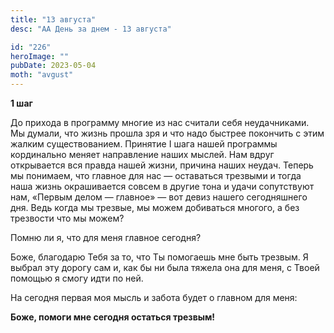 ```yaml
---
title: "13 августа"
desc: "АА День за днем - 13 августа"

id: "226"
heroImage: ""
pubDate: 2023-05-04
moth: "avgust"
---
```


**1 шаг**

До прихода в программу многие из нас считали себя неудачниками. Мы думали, что
жизнь прошла зря и что надо быстрее покончить с этим жалким существованием.
Принятие I шага нашей программы кординально меняет направление наших мыслей.
Нам вдруг открывается вся правда нашей жизни, причина наших неудач. Теперь мы
понимаем, что главное для нас — оставаться трезвыми и тогда наша жизнь
окрашивается совсем в другие тона и удачи сопутствуют нам, «Первым делом —
главное» — вот девиз нашего сегодняшнего дня. Ведь когда мы трезвые, мы можем
добиваться многого, а без трезвости что мы можем?

Помню ли я, что для меня главное сегодня?

Боже, благодарю Тебя за то, что Ты помогаешь мне быть трезвым. Я выбрал эту
дорогу сам и, как бы ни была тяжела она для меня, с Твоей помощью я смогу идти
по ней.

На сегодня первая моя мысль и забота будет о главном для меня:

**Боже, помоги мне сегодня остаться трезвым!**
